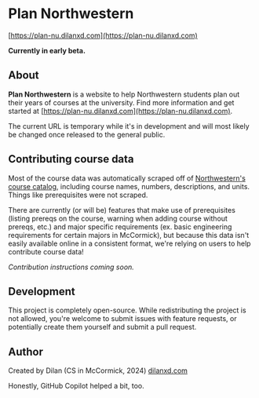 # Plan Northwestern
[https://plan-nu.dilanxd.com](https://plan-nu.dilanxd.com)

**Currently in early beta.**


## About
**Plan Northwestern** is a website to help Northwestern students plan out their years of courses at the university. Find more information and get started at [https://plan-nu.dilanxd.com](https://plan-nu.dilanxd.com).

The current URL is temporary while it's in development and will most likely be changed once released to the general public.

## Contributing course data
Most of the course data was automatically scraped off of [Northwestern's course catalog](https://catalogs.northwestern.edu/undergraduate/courses-az/), including course names, numbers, descriptions, and units. Things like prerequisites were not scraped.

There are currently (or will be) features that make use of prerequisites (listing prereqs on the course, warning when adding course without prereqs, etc.) and major specific requirements (ex. basic engineering requirements for certain majors in McCormick), but because this data isn't easily available online in a consistent format, we're relying on users to help contribute course data!

*Contribution instructions coming soon.*


## Development
This project is completely open-source. While redistributing the project is not allowed, you're welcome to submit issues with feature requests, or potentially create them yourself and submit a pull request.


## Author
Created by Dilan (CS in McCormick, 2024) [dilanxd.com](https://dilanxd.com)

Honestly, GitHub Copilot helped a bit, too.